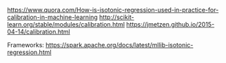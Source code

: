 https://www.quora.com/How-is-isotonic-regression-used-in-practice-for-calibration-in-machine-learning
http://scikit-learn.org/stable/modules/calibration.html
https://jmetzen.github.io/2015-04-14/calibration.html





Frameworks:
https://spark.apache.org/docs/latest/mllib-isotonic-regression.html

